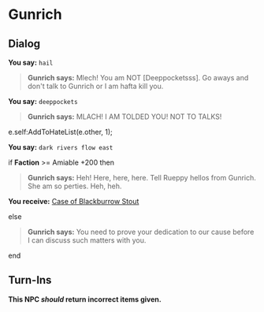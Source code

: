 # Gunrich
## Dialog



**You say:** `hail`



>**Gunrich says:** Mlech!  You am NOT [Deeppocketsss].  Go aways and don't talk to Gunrich or I am hafta kill you.

**You say:** `deeppockets`



>**Gunrich says:** MLACH!  I AM TOLDED YOU!  NOT TO TALKS!


e.self:AddToHateList(e.other, 1);

**You say:** `dark rivers flow east`



if **Faction** >= Amiable +200 then



>**Gunrich says:** Heh!  Here, here, here.  Tell Rueppy hellos from Gunrich.  She am so perties.  Heh, heh.



**You receive:**  [Case of Blackburrow Stout](/item/13131)


else



>**Gunrich says:** You need to prove your dedication to our cause before I can discuss such matters with you.

end

## Turn-Ins



**This NPC *should* return incorrect items given.**





